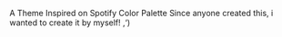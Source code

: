 A Theme Inspired on Spotify Color Palette
Since anyone created this, i wanted to create it by myself! ,‘)
